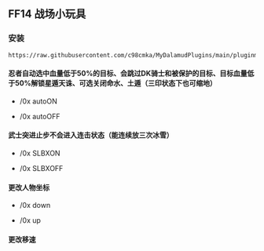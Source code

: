 <h2>FF14 战场小玩具</h2>

<h3>安装</h3>

```
https://raw.githubusercontent.com/c98cmka/MyDalamudPlugins/main/pluginmaster.json
```

<h4>忍者自动选中血量低于50%的目标、会跳过DK骑士和被保护的目标、目标血量低于50%解锁星遁天诛、可选关闭命水、土遁（三印状态下也可缩地）</h4>

- /0x autoON

- /0x autoOFF

<h4>武士突进止步不会进入连击状态（能连续放三次冰雪）</h4>

- /0x SLBXON 

- /0x SLBXOFF

<h4>更改人物坐标</h4>

- /0x down

- /0x up 

<h4>更改移速</h4>
